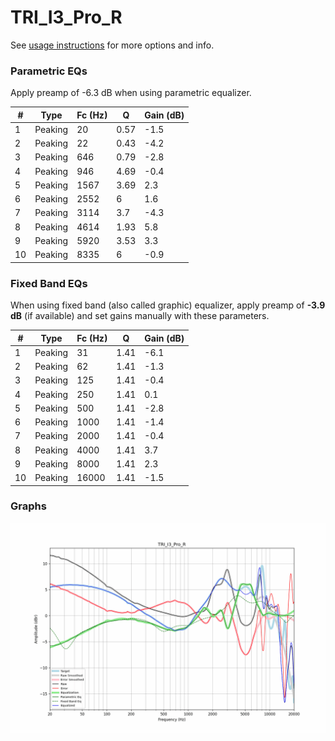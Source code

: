 # TRI_I3_Pro_R
See [usage instructions](https://github.com/jaakkopasanen/AutoEq#usage) for more options and info.

### Parametric EQs
Apply preamp of -6.3 dB when using parametric equalizer.

|   # | Type    |   Fc (Hz) |    Q |   Gain (dB) |
|-----|---------|-----------|------|-------------|
|   1 | Peaking |        20 | 0.57 |        -1.5 |
|   2 | Peaking |        22 | 0.43 |        -4.2 |
|   3 | Peaking |       646 | 0.79 |        -2.8 |
|   4 | Peaking |       946 | 4.69 |        -0.4 |
|   5 | Peaking |      1567 | 3.69 |         2.3 |
|   6 | Peaking |      2552 | 6    |         1.6 |
|   7 | Peaking |      3114 | 3.7  |        -4.3 |
|   8 | Peaking |      4614 | 1.93 |         5.8 |
|   9 | Peaking |      5920 | 3.53 |         3.3 |
|  10 | Peaking |      8335 | 6    |        -0.9 |

### Fixed Band EQs
When using fixed band (also called graphic) equalizer, apply preamp of **-3.9 dB** (if available) and set gains manually with these parameters.

|   # | Type    |   Fc (Hz) |    Q |   Gain (dB) |
|-----|---------|-----------|------|-------------|
|   1 | Peaking |        31 | 1.41 |        -6.1 |
|   2 | Peaking |        62 | 1.41 |        -1.3 |
|   3 | Peaking |       125 | 1.41 |        -0.4 |
|   4 | Peaking |       250 | 1.41 |         0.1 |
|   5 | Peaking |       500 | 1.41 |        -2.8 |
|   6 | Peaking |      1000 | 1.41 |        -1.4 |
|   7 | Peaking |      2000 | 1.41 |        -0.4 |
|   8 | Peaking |      4000 | 1.41 |         3.7 |
|   9 | Peaking |      8000 | 1.41 |         2.3 |
|  10 | Peaking |     16000 | 1.41 |        -1.5 |

### Graphs
![](./TRI_I3_Pro_R.png)
